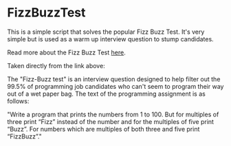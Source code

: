 FizzBuzzTest
============
This is a simple script that solves the popular Fizz Buzz Test. It's very simple but is used as a warm up interview question to stump candidates.

Read more about the Fizz Buzz Test [here](http://c2.com/cgi/wiki?FizzBuzzTest).

Taken directly from the link above:

The "Fizz-Buzz test" is an interview question designed to help filter out the 99.5% of programming job candidates who can't seem to program their way out of a wet paper bag. The text of the programming assignment is as follows:

"Write a program that prints the numbers from 1 to 100. But for multiples of three print “Fizz” instead of the number and   for the multiples of five print “Buzz”. For numbers which are multiples of both three and five print “FizzBuzz”."
